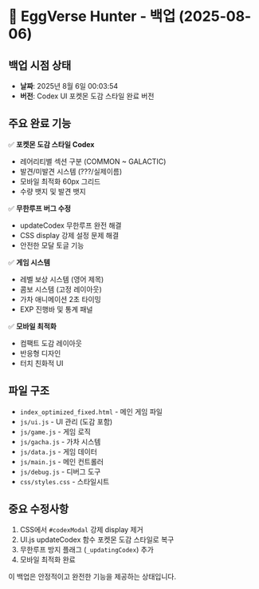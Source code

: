 # 🥚 EggVerse Hunter - 백업 (2025-08-06)

## 백업 시점 상태
- **날짜**: 2025년 8월 6일 00:03:54
- **버전**: Codex UI 포켓몬 도감 스타일 완료 버전

## 주요 완료 기능
✅ **포켓몬 도감 스타일 Codex**
- 레어리티별 섹션 구분 (COMMON ~ GALACTIC)
- 발견/미발견 시스템 (???/실제이름)
- 모바일 최적화 60px 그리드
- 수량 뱃지 및 발견 뱃지

✅ **무한루프 버그 수정**
- updateCodex 무한루프 완전 해결
- CSS display 강제 설정 문제 해결
- 안전한 모달 토글 기능

✅ **게임 시스템**
- 레벨 보상 시스템 (영어 제목)
- 콤보 시스템 (고정 레이아웃)
- 가차 애니메이션 2초 타이밍
- EXP 진행바 및 통계 패널

✅ **모바일 최적화**
- 컴팩트 도감 레이아웃
- 반응형 디자인
- 터치 친화적 UI

## 파일 구조
- `index_optimized_fixed.html` - 메인 게임 파일
- `js/ui.js` - UI 관리 (도감 포함)
- `js/game.js` - 게임 로직
- `js/gacha.js` - 가차 시스템
- `js/data.js` - 게임 데이터
- `js/main.js` - 메인 컨트롤러
- `js/debug.js` - 디버그 도구
- `css/styles.css` - 스타일시트

## 중요 수정사항
1. CSS에서 `#codexModal` 강제 display 제거
2. UI.js updateCodex 함수 포켓몬 도감 스타일로 복구
3. 무한루프 방지 플래그 (`_updatingCodex`) 추가
4. 모바일 최적화 완료

이 백업은 안정적이고 완전한 기능을 제공하는 상태입니다.

